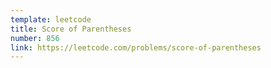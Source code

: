 ```yaml
---
template: leetcode
title: Score of Parentheses
number: 856
link: https://leetcode.com/problems/score-of-parentheses
---
```

